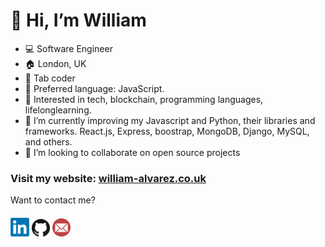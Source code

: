 # 👋 Hi, I’m William
- 💻 Software Engineer
- 🏠 London, UK
- 🎹 Tab coder
- 🤖 Preferred language: JavaScript.
- 👀 Interested in tech, blockchain, programming languages, lifelonglearning.
- 🌱 I’m currently improving my Javascript and Python, their libraries and frameworks. React.js, Express, boostrap, MongoDB, Django, MySQL, and others.
- 💞️ I’m looking to collaborate on open source projects

### Visit my website: <a href="https://william-alvarez.co.uk/">william-alvarez.co.uk</a>

Want to contact me?

####

<a href="https://www.linkedin.com/in/williamalvarez92/" target="_blank"><img src="/Linkedin.png" alt="Linkedin" width="30"></a> <a href="https://github.com/williamalvarez92" target="_blank"><img src="/123156.png" alt="Email" width="29"></a>  <a href="mailto:williamalvarez672@gmail.com" target="_blank"><img src="/575009.png" alt="Email" width="29"></a> 



